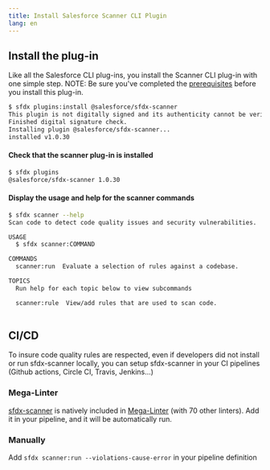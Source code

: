 ```yaml
---
title: Install Salesforce Scanner CLI Plugin
lang: en
---
```


## Install the plug-in

Like all the Salesforce CLI plug-ins, you install the Scanner CLI plug-in with one simple step. NOTE: Be sure you've completed the [prerequisites](./en/getting-started/prerequisites/) before you install this plug-in.


```bash
$ sfdx plugins:install @salesforce/sfdx-scanner
This plugin is not digitally signed and its authenticity cannot be verified. Continue installation y/n?: y
Finished digital signature check.
Installing plugin @salesforce/sfdx-scanner...
installed v1.0.30 
```

#### Check that the scanner plug-in is installed
```bash
$ sfdx plugins
@salesforce/sfdx-scanner 1.0.30
```

#### Display the usage and help for the scanner commands
```bash
$ sfdx scanner --help
Scan code to detect code quality issues and security vulnerabilities.

USAGE
  $ sfdx scanner:COMMAND

COMMANDS
  scanner:run  Evaluate a selection of rules against a codebase.

TOPICS
  Run help for each topic below to view subcommands

  scanner:rule  View/add rules that are used to scan code.
  
```

## CI/CD

To insure code quality rules are respected, even if developers did not install or run sfdx-scanner locally, you can setup sfdx-scanner in your CI pipelines (Github actions, Circle CI, Travis, Jenkins...)

### Mega-Linter

[sfdx-scanner](https://nvuillam.github.io/mega-linter/descriptors/salesforce_sfdx_scanner/) is natively included in [Mega-Linter](https://nvuillam.github.io/mega-linter/) (with 70 other linters). Add it in your pipeline, and it will be automatically run.

### Manually

Add `sfdx scanner:run --violations-cause-error` in your pipeline definition
